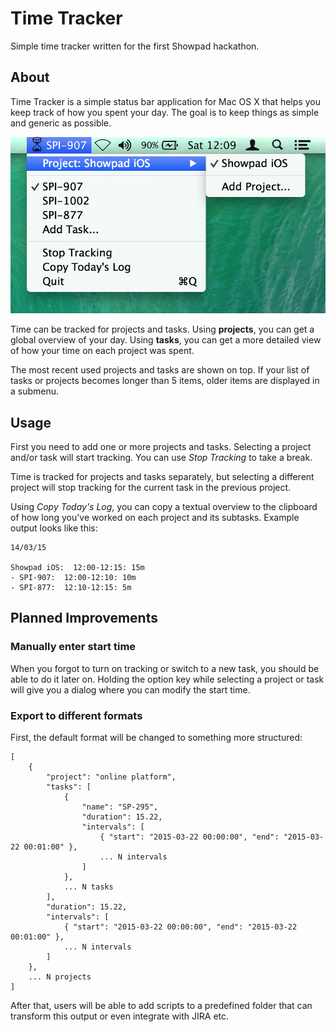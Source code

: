 # Time Tracker
Simple time tracker written for the first Showpad hackathon.

## About

Time Tracker is a simple status bar application for Mac OS X that helps you keep track of how you spent your day. The goal is to keep things as simple and generic as possible.

![Screenshot](Screenshot.png)

Time can be tracked for projects and tasks.
Using __projects__, you can get a global overview of your day. Using __tasks__, you can get a more detailed view of how your time on each project was spent.

The most recent used projects and tasks are shown on top. If your list of tasks or projects becomes longer than 5 items, older items are displayed in a submenu.

## Usage

First you need to add one or more projects and tasks. Selecting a project and/or task will start tracking. You can use _Stop Tracking_ to take a break.

Time is tracked for projects and tasks separately, but selecting a different project will stop tracking for the current task in the previous project.

Using _Copy Today's Log_, you can copy a textual overview to the clipboard of how long you've worked on each project and its subtasks. Example output looks like this:

	14/03/15

	Showpad iOS:  12:00-12:15: 15m
	- SPI-907:  12:00-12:10: 10m
	- SPI-877:  12:10-12:15: 5m

## Planned Improvements

### Manually enter start time

When you forgot to turn on tracking or switch to a new task, you should be able to do it later on. Holding the option key while selecting a project or task will give you a dialog where you can modify the start time.

### Export to different formats

First, the default format will be changed to something more structured:

	[
		{
			"project": "online platform",
			"tasks": [
				{
					"name": "SP-295",
					"duration": 15.22,
					"intervals": [
						{ "start": "2015-03-22 00:00:00", "end": "2015-03-22 00:01:00" },
						... N intervals
					]
				},
				... N tasks
			],
			"duration": 15.22,
			"intervals": [
				{ "start": "2015-03-22 00:00:00", "end": "2015-03-22 00:01:00" },
				... N intervals
			]
		},
		... N projects
	]

After that, users will be able to add scripts to a predefined folder that can transform this output or even integrate with JIRA etc.
